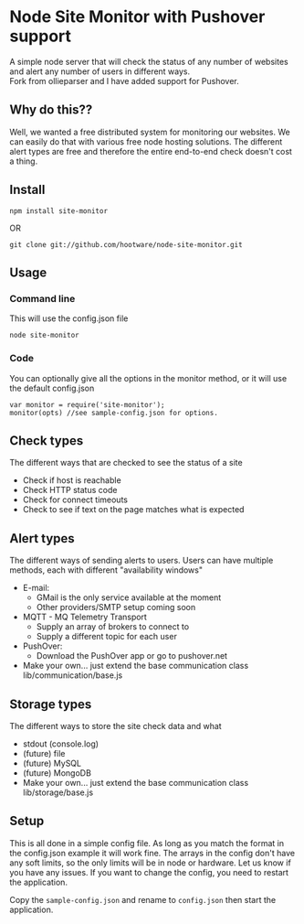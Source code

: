 # Node Site Monitor with Pushover support  

A simple node server that will check the status of any number of websites and alert any number of users in different ways.  
Fork from ollieparser and I have added support for Pushover.  

## Why do this??

Well, we wanted a free distributed system for monitoring our websites. We can easily do that with various free node hosting solutions.
The different alert types are free and therefore the entire end-to-end check doesn't cost a thing.

## Install
```
npm install site-monitor
```
OR
```
git clone git://github.com/hootware/node-site-monitor.git
```

## Usage

### Command line

This will use the config.json file
```
node site-monitor
```

### Code

You can optionally give all the options in the monitor method, or it will use the default config.json
```
var monitor = require('site-monitor');
monitor(opts) //see sample-config.json for options.
```

## Check types

The different ways that are checked to see the status of a site

* Check if host is reachable
* Check HTTP status code
* Check for connect timeouts
* Check to see if text on the page matches what is expected

## Alert types

The different ways of sending alerts to users. Users can have multiple methods, each with different "availability windows"

* E-mail:
    * GMail is the only service available at the moment
    *   Other providers/SMTP setup coming soon
* MQTT - MQ Telemetry Transport
    * Supply an array of brokers to connect to
    * Supply a different topic for each user
* PushOver:
    * Download the PushOver app or go to pushover.net  
* Make your own... just extend the base communication class lib/communication/base.js


## Storage types

The different ways to store the site check data and what

* stdout (console.log)
* (future) file
* (future) MySQL
* (future) MongoDB
* Make your own... just extend the base communication class lib/storage/base.js


## Setup
This is all done in a simple config file. As long as you match the format in the config.json example it will work fine.
The arrays in the config don't have any soft limits, so the only limits will be in node or hardware. Let us know if you have any issues.
If you want to change the config, you need to restart the application.

Copy the `sample-config.json` and rename to `config.json` then start the application.
